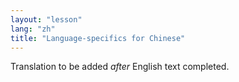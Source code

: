 ```yaml
---
layout: "lesson"
lang: "zh"
title: "Language-specifics for Chinese"
---
```

Translation to be added _after_ English text completed.
